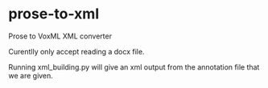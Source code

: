 # prose-to-xml
Prose to VoxML XML converter

Curentlly only accept reading a docx file. 

Running xml_building.py will give an xml output from the annotation file that we are given. 